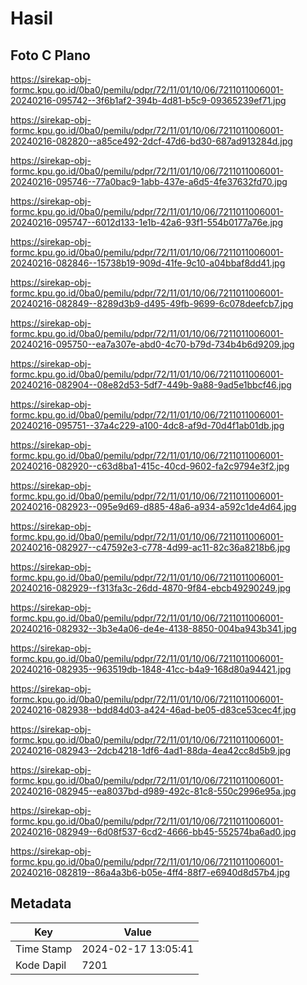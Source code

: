 # Hasil

## Foto C Plano

https://sirekap-obj-formc.kpu.go.id/0ba0/pemilu/pdpr/72/11/01/10/06/7211011006001-20240216-095742--3f6b1af2-394b-4d81-b5c9-09365239ef71.jpg

https://sirekap-obj-formc.kpu.go.id/0ba0/pemilu/pdpr/72/11/01/10/06/7211011006001-20240216-082820--a85ce492-2dcf-47d6-bd30-687ad913284d.jpg

https://sirekap-obj-formc.kpu.go.id/0ba0/pemilu/pdpr/72/11/01/10/06/7211011006001-20240216-095746--77a0bac9-1abb-437e-a6d5-4fe37632fd70.jpg

https://sirekap-obj-formc.kpu.go.id/0ba0/pemilu/pdpr/72/11/01/10/06/7211011006001-20240216-095747--6012d133-1e1b-42a6-93f1-554b0177a76e.jpg

https://sirekap-obj-formc.kpu.go.id/0ba0/pemilu/pdpr/72/11/01/10/06/7211011006001-20240216-082846--15738b19-909d-41fe-9c10-a04bbaf8dd41.jpg

https://sirekap-obj-formc.kpu.go.id/0ba0/pemilu/pdpr/72/11/01/10/06/7211011006001-20240216-082849--8289d3b9-d495-49fb-9699-6c078deefcb7.jpg

https://sirekap-obj-formc.kpu.go.id/0ba0/pemilu/pdpr/72/11/01/10/06/7211011006001-20240216-095750--ea7a307e-abd0-4c70-b79d-734b4b6d9209.jpg

https://sirekap-obj-formc.kpu.go.id/0ba0/pemilu/pdpr/72/11/01/10/06/7211011006001-20240216-082904--08e82d53-5df7-449b-9a88-9ad5e1bbcf46.jpg

https://sirekap-obj-formc.kpu.go.id/0ba0/pemilu/pdpr/72/11/01/10/06/7211011006001-20240216-095751--37a4c229-a100-4dc8-af9d-70d4f1ab01db.jpg

https://sirekap-obj-formc.kpu.go.id/0ba0/pemilu/pdpr/72/11/01/10/06/7211011006001-20240216-082920--c63d8ba1-415c-40cd-9602-fa2c9794e3f2.jpg

https://sirekap-obj-formc.kpu.go.id/0ba0/pemilu/pdpr/72/11/01/10/06/7211011006001-20240216-082923--095e9d69-d885-48a6-a934-a592c1de4d64.jpg

https://sirekap-obj-formc.kpu.go.id/0ba0/pemilu/pdpr/72/11/01/10/06/7211011006001-20240216-082927--c47592e3-c778-4d99-ac11-82c36a8218b6.jpg

https://sirekap-obj-formc.kpu.go.id/0ba0/pemilu/pdpr/72/11/01/10/06/7211011006001-20240216-082929--f313fa3c-26dd-4870-9f84-ebcb49290249.jpg

https://sirekap-obj-formc.kpu.go.id/0ba0/pemilu/pdpr/72/11/01/10/06/7211011006001-20240216-082932--3b3e4a06-de4e-4138-8850-004ba943b341.jpg

https://sirekap-obj-formc.kpu.go.id/0ba0/pemilu/pdpr/72/11/01/10/06/7211011006001-20240216-082935--963519db-1848-41cc-b4a9-168d80a94421.jpg

https://sirekap-obj-formc.kpu.go.id/0ba0/pemilu/pdpr/72/11/01/10/06/7211011006001-20240216-082938--bdd84d03-a424-46ad-be05-d83ce53cec4f.jpg

https://sirekap-obj-formc.kpu.go.id/0ba0/pemilu/pdpr/72/11/01/10/06/7211011006001-20240216-082943--2dcb4218-1df6-4ad1-88da-4ea42cc8d5b9.jpg

https://sirekap-obj-formc.kpu.go.id/0ba0/pemilu/pdpr/72/11/01/10/06/7211011006001-20240216-082945--ea8037bd-d989-492c-81c8-550c2996e95a.jpg

https://sirekap-obj-formc.kpu.go.id/0ba0/pemilu/pdpr/72/11/01/10/06/7211011006001-20240216-082949--6d08f537-6cd2-4666-bb45-552574ba6ad0.jpg

https://sirekap-obj-formc.kpu.go.id/0ba0/pemilu/pdpr/72/11/01/10/06/7211011006001-20240216-082819--86a4a3b6-b05e-4ff4-88f7-e6940d8d57b4.jpg


## Metadata

| Key        | Value               |
| ---------- | ------------------- |
| Time Stamp | 2024-02-17 13:05:41 |
| Kode Dapil | 7201                |



